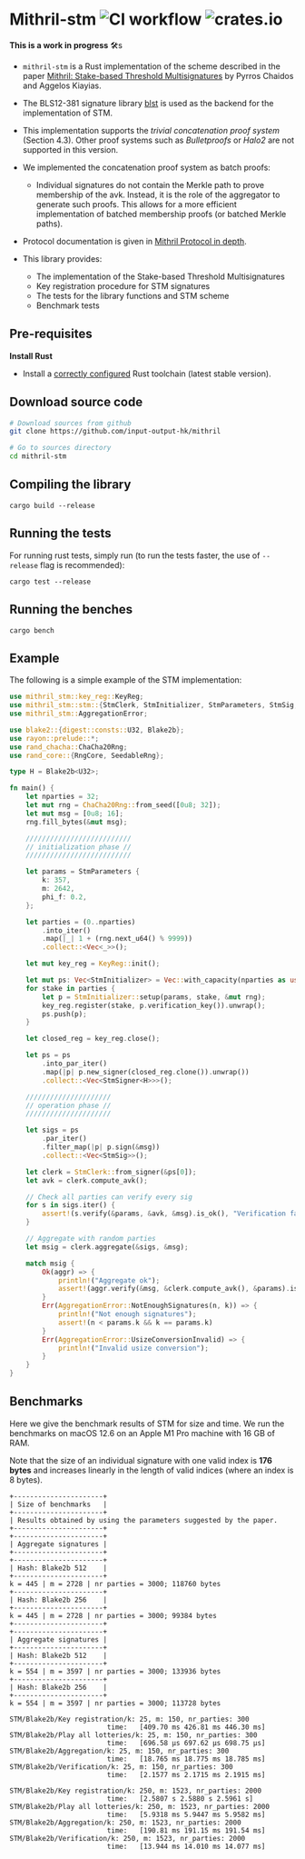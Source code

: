 # Mithril-stm ![CI workflow](https://github.com/input-output-hk/mithril/actions/workflows/ci.yml/badge.svg) ![crates.io](https://img.shields.io/crates/v/mithril_stm.svg)


**This is a work in progress** :hammer_and_wrench:s

* `mithril-stm` is a Rust implementation of the scheme described in the paper [Mithril: Stake-based Threshold Multisignatures](https://eprint.iacr.org/2021/916.pdf) by Pyrros Chaidos and Aggelos Kiayias.
* The BLS12-381 signature library [blst](https://github.com/supranational/blst) is used as the backend for the implementation of STM.
* This implementation supports the _trivial concatenation proof system_ (Section 4.3). Other proof systems such as _Bulletproofs_ or _Halo2_ are not supported in this version.
* We implemented the concatenation proof system as batch proofs:
  * Individual signatures do not contain the Merkle path to prove membership of the avk. Instead, it is the role of the aggregator to generate such proofs. This allows for a more efficient implementation of batched membership proofs (or batched Merkle paths).
* Protocol documentation is given in [Mithril Protocol in depth](https://mithril.network/doc/mithril/mithril-protocol/protocol/).


* This library provides:
    * The implementation of the Stake-based Threshold Multisignatures
    * Key registration procedure for STM signatures
    * The tests for the library functions and STM scheme
    * Benchmark tests

## Pre-requisites

**Install Rust**

* Install a [correctly configured](https://www.rust-lang.org/learn/get-started) Rust toolchain (latest stable version).

## Download source code

```bash
# Download sources from github
git clone https://github.com/input-output-hk/mithril

# Go to sources directory
cd mithril-stm
```

## Compiling the library
```shell
cargo build --release
```

## Running the tests
For running rust tests, simply run (to run the tests faster, the use of `--release` flag is recommended):
```shell
cargo test --release
```

## Running the benches
```shell
cargo bench
```


## Example

The following is a simple example of the STM implementation:

```rust
use mithril_stm::key_reg::KeyReg;
use mithril_stm::stm::{StmClerk, StmInitializer, StmParameters, StmSig, StmSigner};
use mithril_stm::AggregationError;

use blake2::{digest::consts::U32, Blake2b};
use rayon::prelude::*;
use rand_chacha::ChaCha20Rng;
use rand_core::{RngCore, SeedableRng};

type H = Blake2b<U32>;

fn main() {
    let nparties = 32;
    let mut rng = ChaCha20Rng::from_seed([0u8; 32]);
    let mut msg = [0u8; 16];
    rng.fill_bytes(&mut msg);

    //////////////////////////
    // initialization phase //
    //////////////////////////

    let params = StmParameters {
        k: 357,
        m: 2642,
        phi_f: 0.2,
    };

    let parties = (0..nparties)
        .into_iter()
        .map(|_| 1 + (rng.next_u64() % 9999))
        .collect::<Vec<_>>();

    let mut key_reg = KeyReg::init();

    let mut ps: Vec<StmInitializer> = Vec::with_capacity(nparties as usize);
    for stake in parties {
        let p = StmInitializer::setup(params, stake, &mut rng);
        key_reg.register(stake, p.verification_key()).unwrap();
        ps.push(p);
    }

    let closed_reg = key_reg.close();

    let ps = ps
        .into_par_iter()
        .map(|p| p.new_signer(closed_reg.clone()).unwrap())
        .collect::<Vec<StmSigner<H>>>();

    /////////////////////
    // operation phase //
    /////////////////////

    let sigs = ps
        .par_iter()
        .filter_map(|p| p.sign(&msg))
        .collect::<Vec<StmSig>>();

    let clerk = StmClerk::from_signer(&ps[0]);
    let avk = clerk.compute_avk();

    // Check all parties can verify every sig
    for s in sigs.iter() {
        assert!(s.verify(&params, &avk, &msg).is_ok(), "Verification failed");
    }

    // Aggregate with random parties
    let msig = clerk.aggregate(&sigs, &msg);

    match msig {
        Ok(aggr) => {
            println!("Aggregate ok");
            assert!(aggr.verify(&msg, &clerk.compute_avk(), &params).is_ok());
        }
        Err(AggregationError::NotEnoughSignatures(n, k)) => {
            println!("Not enough signatures");
            assert!(n < params.k && k == params.k)
        }
        Err(AggregationError::UsizeConversionInvalid) => {
            println!("Invalid usize conversion");
        }
    }
}
```

## Benchmarks

Here we give the benchmark results of STM for size and time. We run the benchmarks on macOS 12.6 on an Apple M1 Pro machine with 16 GB of RAM.

Note that the size of an individual signature with one valid index is **176 bytes** and increases linearly in the length of valid indices (where an index is 8 bytes).

```shell
+----------------------+
| Size of benchmarks   |
+----------------------+
| Results obtained by using the parameters suggested by the paper.
+----------------------+
+----------------------+
| Aggregate signatures |
+----------------------+
+----------------------+
| Hash: Blake2b 512    |
+----------------------+
k = 445 | m = 2728 | nr parties = 3000; 118760 bytes 
+----------------------+
| Hash: Blake2b 256    |
+----------------------+
k = 445 | m = 2728 | nr parties = 3000; 99384 bytes 
+----------------------+
+----------------------+
| Aggregate signatures |
+----------------------+
| Hash: Blake2b 512    |
+----------------------+
k = 554 | m = 3597 | nr parties = 3000; 133936 bytes 
+----------------------+
| Hash: Blake2b 256    |
+----------------------+
k = 554 | m = 3597 | nr parties = 3000; 113728 bytes 
```

```shell
STM/Blake2b/Key registration/k: 25, m: 150, nr_parties: 300
                        time:   [409.70 ms 426.81 ms 446.30 ms]
STM/Blake2b/Play all lotteries/k: 25, m: 150, nr_parties: 300
                        time:   [696.58 µs 697.62 µs 698.75 µs]
STM/Blake2b/Aggregation/k: 25, m: 150, nr_parties: 300
                        time:   [18.765 ms 18.775 ms 18.785 ms]
STM/Blake2b/Verification/k: 25, m: 150, nr_parties: 300
                        time:   [2.1577 ms 2.1715 ms 2.1915 ms]

STM/Blake2b/Key registration/k: 250, m: 1523, nr_parties: 2000
                        time:   [2.5807 s 2.5880 s 2.5961 s]
STM/Blake2b/Play all lotteries/k: 250, m: 1523, nr_parties: 2000
                        time:   [5.9318 ms 5.9447 ms 5.9582 ms]
STM/Blake2b/Aggregation/k: 250, m: 1523, nr_parties: 2000
                        time:   [190.81 ms 191.15 ms 191.54 ms]
STM/Blake2b/Verification/k: 250, m: 1523, nr_parties: 2000
                        time:   [13.944 ms 14.010 ms 14.077 ms]
```
